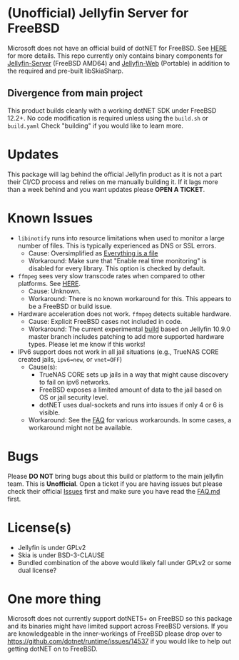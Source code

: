 # (Unofficial) Jellyfin Server for FreeBSD

Microsoft does not have an official build of dotNET for FreeBSD. See [HERE](https://github.com/dotnet/runtime/issues/14537) for more details.
This repo currently only contains binary components for [Jellyfin-Server](https://github.com/jellyfin/jellyfin) (FreeBSD AMD64) and [Jellyfin-Web](https://github.com/jellyfin/jellyfin-web/) (Portable) in addition to the required and pre-built libSkiaSharp.

## Divergence from main project

This product builds cleanly with a working dotNET SDK under FreeBSD 12.2+. No code modification is required unless using the `build.sh` or `build.yaml`
Check "building" if you would like to learn more.

# Updates

This package will lag behind the official Jellyfin product as it is not a part their CI/CD process and relies on me manually building it. If it lags more than a week behind and you want updates please **OPEN A TICKET**.

# Known Issues

 - `libinotify` runs into resource limitations when used to monitor a large number of files. This is typically experienced as DNS or SSL errors.
	- Cause: Oversimplified as [Everything is a file](https://en.wikipedia.org/wiki/Everything_is_a_file)
	- Workaround: Make sure that "Enable real time monitoring" is disabled for every library. This option is checked by default.
 - `ffmpeg` sees very slow transcode rates when compared to other platforms. See [HERE](https://github.com/Thefrank/jellyfin-server-freebsd/issues/67).
	- Cause: Unknown.
	- Workaround: There is no known workaround for this. This appears to be a FreeBSD or build issue. 
 - Hardware acceleration does not work. `ffmpeg` detects suitable hardware.
	- Cause: Explicit FreeBSD cases not included in code.
	- Workaround: The current experimental [build](https://github.com/Thefrank/jellyfin-server-freebsd/releases/tag/jellyfin-vaapi-test) based on Jellyfin 10.9.0 master branch includes patching to add more supported hardware types. Please let me know if this works!
 - IPv6 support does not work in all jail situations (e.g., TrueNAS CORE created jails, `ipv6=new`, or `vnet=OFF`)
	- Cause(s): 
	  - TrueNAS CORE sets up jails in a way that might cause discovery to fail on ipv6 networks.
	  - FreeBSD exposes a limited amount of data to the jail based on OS or jail security level.
	  - dotNET uses dual-sockets and runs into issues if only 4 or 6 is visible.
	- Workaround: See the [FAQ](FAQ.md) for various workarounds. In some cases, a workaround might not be available.

# Bugs

Please **DO NOT** bring bugs about this build or platform to the main jellyfin team. This is **Unofficial**. Open a ticket if you are having issues but please check their official [Issues](https://github.com/jellyfin/jellyfin/issues) first and make sure you have read the [FAQ.md](FAQ.md) first.

# License(s)

 - Jellyfin is under GPLv2 
 - Skia is under BSD-3-CLAUSE 
 - Bundled combination of the above would likely fall under GPLv2 or some dual license?

# One more thing

Microsoft does not currently support dotNET5+ on FreeBSD so this package and its binaries might have limited support across FreeBSD versions. If you are knowledgeable in the inner-workings of FreeBSD please drop over to https://github.com/dotnet/runtime/issues/14537 if you would like to help out getting dotNET on to FreeBSD.
